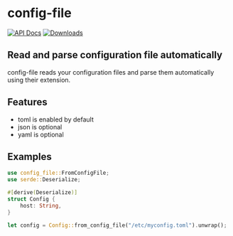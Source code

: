 # config-file

[![API Docs](https://docs.rs/config-file/badge.svg)](https://docs.rs/config-file)
[![Downloads](https://img.shields.io/crates/d/config-file.svg)](https://crates.io/crates/config-file)

## Read and parse configuration file automatically

config-file reads your configuration files and parse them automatically using their extension.

## Features

- toml is enabled by default
- json is optional
- yaml is optional

## Examples

```rust
use config_file::FromConfigFile;
use serde::Deserialize;

#[derive(Deserialize)]
struct Config {
    host: String,
}

let config = Config::from_config_file("/etc/myconfig.toml").unwrap();
```
